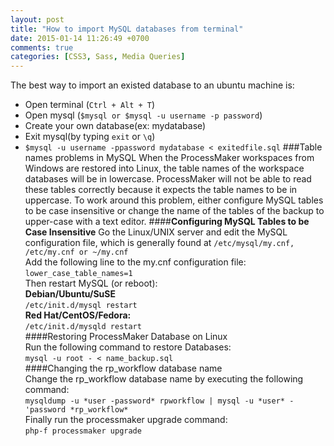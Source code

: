 ```yaml
---
layout: post
title: "How to import MySQL databases from terminal"
date: 2015-01-14 11:26:49 +0700
comments: true
categories: [CSS3, Sass, Media Queries]
---
```

The best way to import an existed database to an ubuntu machine is:
* Open terminal (`Ctrl + Alt + T`)
* Open mysql (`$mysql or $mysql -u username -p password`)
* Create your own database(ex: mydatabase)
* Exit mysql(by typing `exit` or `\q`)
* `$mysql -u username -ppassword mydatabase < exitedfile.sql`
###Table names problems in MySQL
When the ProcessMaker workspaces from Windows are restored into Linux, the table names of the workspace databases will be in lowercase. ProcessMaker will not be able to read these tables correctly because it expects the table names to be in uppercase. To work around this problem, either configure MySQL tables to be case insensitive or change the name of the tables of the backup to upper-case with a text editor.
####**Configuring MySQL Tables to be Case Insensitive**
Go the Linux/UNIX server and edit the MySQL configuration file, which is generally found at `/etc/mysql/my.cnf, /etc/my.cnf or ~/my.cnf`  
Add the following line to the my.cnf configuration file:  
`lower_case_table_names=1`  
Then restart MySQL (or reboot):  
**Debian/Ubuntu/SuSE**  
`/etc/init.d/mysql restart`  
**Red Hat/CentOS/Fedora:**  
`/etc/init.d/mysqld restart`  
####Restoring ProcessMaker Database on Linux  
Run the following command to restore Databases:  
`mysql -u root - < name_backup.sql`  
####Changing the rp_workflow database name  
Change the rp_workflow database name by executing the following command:  
`mysqldump -u *user -password* rpworkflow | mysql -u *user* -'password *rp_workflow*`  
Finally run the processmaker upgrade command:  
`php-f processmaker upgrade`